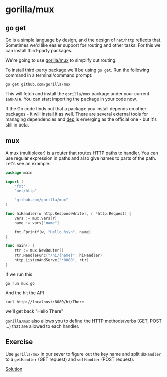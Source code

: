 # gorilla/mux


## go get

Go is a simple language by design, and the design of `net/http` reflects that.
Sometimes we'd like easier support for routing and other tasks. For this we can
install third-party packages.

We're going to use [gorilla/mux][mux] to simplify out routing.

To install third-party package we'll be using `go get`. Run the following
command in a terminal/command prompt:

```
go get github.com/gorilla/mux
```

This will fetch and install the `gorilla/mux` package under your current
`$GOPATH`. You can start importing the package in your code now.

If the Go code finds out that a package you install depends on other packages -
it will install it as well. There are several external tools for managing
dependencies and [dep][dep] is emerging as the official one - but it's still in
beta.

[dep]: https://github.com/golang/dep
[mux]: http://www.gorillatoolkit.org/pkg/mux

## mux

A mux (multiplexer) is a router that routes HTTP paths to handler. You can use
regular expression in paths and also give names to parts of the path. Let's see
an example.

```go
package main

import (
	"fmt"
	"net/http"

	"github.com/gorilla/mux"
)

func hiHandler(w http.ResponseWriter, r *http.Request) {
	vars := mux.Vars(r)
	name := vars["name"]

	fmt.Fprintf(w, "Hello %s\n", name)
}

func main() {
	rtr := mux.NewRouter()
	rtr.HandleFunc("/hi/{name}", hiHandler)
	http.ListenAndServe(":8080", rtr)
}
```

If we run this

    go run mux.go

And the hit the API 

    curl http://localhost:8080/hi/There

we'll get back "Hello There"

`gorilla/mux` also allows you to define the HTTP methods/verbs (GET, POST ...)
that are allowed to each handler.

## Exercise

Use `gorilla/mux` in our sever to figure out the key name and split `dbHandler`
to a `getHandler` (GET request) and `setHandler` (POST request).


[Solution](httpd.go)
